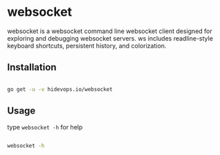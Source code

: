 # websocket

websocket is a websocket command line websocket client designed for exploring and debugging websocket servers. ws includes readline-style keyboard shortcuts, persistent history, and colorization.

## Installation

```bash

go get -u -v hidevops.io/websocket

```

## Usage

type `websocket -h` for help

```bash

websocket -h

```


